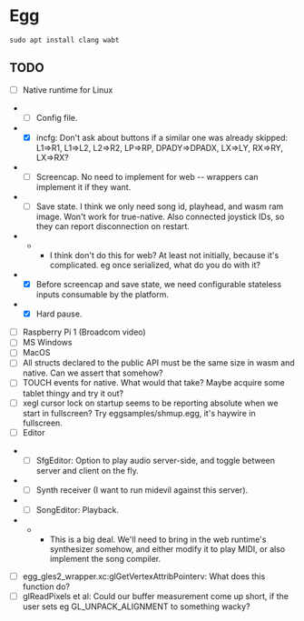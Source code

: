# Egg

```
sudo apt install clang wabt
```

## TODO

- [ ] Native runtime for Linux
- - [ ] Config file.
- - [x] incfg: Don't ask about buttons if a similar one was already skipped: L1=>R1, L1=>L2, L2=>R2, LP=>RP, DPADY=>DPADX, LX=>LY, RX=>RY, LX=>RX?
- - [ ] Screencap. No need to implement for web -- wrappers can implement it if they want.
- - [ ] Save state. I think we only need song id, playhead, and wasm ram image. Won't work for true-native. Also connected joystick IDs, so they can report disconnection on restart.
- - - I think don't do this for web? At least not initially, because it's complicated. eg once serialized, what do you do with it?
- - [x] Before screencap and save state, we need configurable stateless inputs consumable by the platform.
- - [x] Hard pause.
- [ ] Raspberry Pi 1 (Broadcom video)
- [ ] MS Windows
- [ ] MacOS
- [ ] All structs declared to the public API must be the same size in wasm and native. Can we assert that somehow?
- [ ] TOUCH events for native. What would that take? Maybe acquire some tablet thingy and try it out?
- [ ] xegl cursor lock on startup seems to be reporting absolute when we start in fullscreen? Try eggsamples/shmup.egg, it's haywire in fullscreen.
- [ ] Editor
- - [ ] SfgEditor: Option to play audio server-side, and toggle between server and client on the fly.
- - [ ] Synth receiver (I want to run midevil against this server).
- - [ ] SongEditor: Playback.
- - - This is a big deal. We'll need to bring in the web runtime's synthesizer somehow, and either modify it to play MIDI, or also implement the song compiler.
- [ ] egg_gles2_wrapper.xc:glGetVertexAttribPointerv: What does this function do?
- [ ] glReadPixels et al: Could our buffer measurement come up short, if the user sets eg GL_UNPACK_ALIGNMENT to something wacky?
